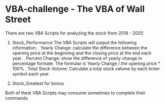 # VBA-challenge - The VBA of Wall Street
There are two VBA Scripts for analyzing the stock from 2018 - 2020
1. Stock_Performance
  The VBA Scripts will output the following information:
      . Yearly Change: calculate the difference between the opening price at the beginning and the closing price at the end each year.
      . Percent Change: show the difference of yearly change in percentage formate. 
        The formular is Yearly Change / the opening price * 100%
      . Total Stock Volume: Calculate a total stock valume by each ticker symbol each year.
      
   
2. Stock_Greatest for bonus

Both of thest VBA Scripts may consume sometimes to complete their commands.
